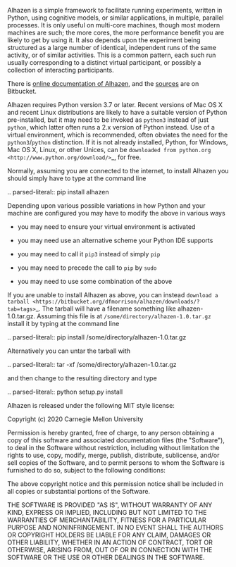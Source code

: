 Alhazen is a simple framework to facilitate running experiments, written in
Python, using cognitive models, or similar applications, in multiple, parallel
processes. It is only useful on multi-core machines, though most modern machines
are such; the more cores, the more performance benefit you are likely to get by
using it. It also depends upon the experiment being structured as a large number
of identical, independent runs of the same activity, or of similar activities.
This is a common pattern, each such run usually corresponding to a distinct
virtual participant, or possibly a collection of interacting participants.

There is [online documentation of Alhazen](https://halle.psy.cmu.edu/alhazen/),
and the [sources](https://bitbucket.org/dfmorrison/alhazen/) are on Bitbucket.


Alhazen requires Python version 3.7 or later. Recent versions of Mac OS X and recent Linux distributions
are likely to have a suitable version of Python pre-installed, but it may need to be invoked as ``python3``
instead of just ``python``, which latter often runs a 2.x version of Python instead. Use of a virtual environment,
which is recommended, often obviates the need for the ``python3``/``python`` distinction.
If it is not already installed, Python, for Windows, Mac OS X, Linux, or other Unices, can be
`downloaded from python.org <http://www.python.org/download/>`_, for free.

Normally, assuming you are connected to the internet, to install Alhazen you should simply have to type at the command line

  .. parsed-literal:: pip install alhazen

Depending upon various possible variations in how Python and your machine are configured
you may have to modify the above in various ways

* you may need to ensure your virtual environment is activated

* you may need use an alternative scheme your Python IDE supports

* you may need to call it ``pip3`` instead of simply ``pip``

* you may need to precede the call to ``pip`` by ``sudo``

* you may need to use some combination of the above

If you are unable to install Alhazen as above, you can instead
`download a tarball <https://bitbucket.org/dfmorrison/alhazen/downloads/?tab=tags>`_.
The tarball will have a filename something like alhazen-1.0.tar.gz.
Assuming this file is at ``/some/directory/alhazen-1.0.tar.gz`` install it by typing at the command line

  .. parsed-literal:: pip install /some/directory/alhazen-1.0.tar.gz

Alternatively you can untar the tarball with

  .. parsed-literal:: tar -xf /some/directory/alhazen-1.0.tar.gz

and then change to the resulting directory and type

  .. parsed-literal:: python setup.py install



Alhazen is released under the following MIT style license:

Copyright (c) 2020 Carnegie Mellon University

Permission is hereby granted, free of charge, to any person obtaining a copy of this
software and associated documentation files (the "Software"), to deal in the Software
without restriction, including without limitation the rights to use, copy, modify,
merge, publish, distribute, sublicense, and/or sell copies of the Software, and to
permit persons to whom the Software is furnished to do so, subject to the following
conditions:

The above copyright notice and this permission notice shall be included in all copies
or substantial portions of the Software.

THE SOFTWARE IS PROVIDED "AS IS", WITHOUT WARRANTY OF ANY KIND, EXPRESS OR IMPLIED,
INCLUDING BUT NOT LIMITED TO THE WARRANTIES OF MERCHANTABILITY, FITNESS FOR A
PARTICULAR PURPOSE AND NONINFRINGEMENT. IN NO EVENT SHALL THE AUTHORS OR COPYRIGHT
HOLDERS BE LIABLE FOR ANY CLAIM, DAMAGES OR OTHER LIABILITY, WHETHER IN AN ACTION OF
CONTRACT, TORT OR OTHERWISE, ARISING FROM, OUT OF OR IN CONNECTION WITH THE SOFTWARE
OR THE USE OR OTHER DEALINGS IN THE SOFTWARE.
